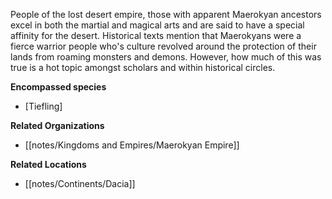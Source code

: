 People of the lost desert empire, those with apparent Maerokyan ancestors excel in both the martial and magical arts and are said to have a special affinity for the desert. Historical texts mention that Maerokyans were a fierce warrior people who's culture revolved around the protection of their lands from roaming monsters and demons. However, how much of this was true is a hot topic amongst scholars and within historical circles.

**Encompassed species**

*   [Tiefling]

**Related Organizations**

*   [[notes/Kingdoms and Empires/Maerokyan Empire]]

**Related Locations**

*   [[notes/Continents/Dacia]]